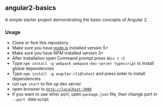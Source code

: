 ## angular2-basics

A simple starter project demonstrating the basic concepts of Angular 2.


### Usage
- Clone or fork this repository
- Make sure you have [node.js](https://nodejs.org/) installed version 5+
- Make sure you have NPM installed version 3+
- After installation open Command prompt press (`Win + r`)
- Type `npm install -g webpack webpack-dev-server typescript` to install global dependencies
- Type `npm install -g angular-cli@latest` and press enter to install dependencies
- run `npm start` to fire up dev server
- open browser to [`http://localhost:3000`](http://localhost:3000)
- if you want to use other port, open `package.json` file, then change port in `--port 3000` script
